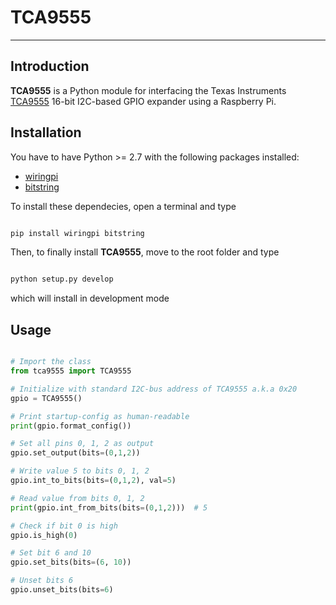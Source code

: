 # TCA9555

***

## Introduction

**TCA9555** is a Python module for interfacing the Texas Instruments [TCA9555](https://www.ti.com/lit/ds/symlink/tca9555.pdf) 16-bit I2C-based GPIO expander using a Raspberry Pi.

## Installation

You have to have Python >= 2.7 with the following packages installed:

- [wiringpi](https://github.com/WiringPi/WiringPi-Python)
- [bitstring](https://github.com/scott-griffiths/bitstring)

To install these dependecies, open a terminal and type
```bash

pip install wiringpi bitstring
```
Then, to finally install **TCA9555**, move to the root folder and type
```bash

python setup.py develop
```

which will install in development mode

## Usage

```python

# Import the class
from tca9555 import TCA9555

# Initialize with standard I2C-bus address of TCA9555 a.k.a 0x20
gpio = TCA9555()

# Print startup-config as human-readable
print(gpio.format_config())

# Set all pins 0, 1, 2 as output
gpio.set_output(bits=(0,1,2))

# Write value 5 to bits 0, 1, 2
gpio.int_to_bits(bits=(0,1,2), val=5)

# Read value from bits 0, 1, 2 
print(gpio.int_from_bits(bits=(0,1,2)))  # 5

# Check if bit 0 is high
gpio.is_high(0)

# Set bit 6 and 10
gpio.set_bits(bits=(6, 10))

# Unset bits 6
gpio.unset_bits(bits=6)
```

